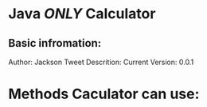 # Java *ONLY* Calculator
## Basic infromation: 
Author: Jackson Tweet
Descrition: 
Current Version: 0.0.1

# Methods Caculator can use:
